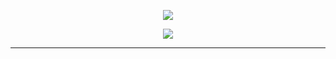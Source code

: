 
<p align="center">
  <img src="https://github-readme-streak-stats.herokuapp.com/?user=KRITIKA-l&theme=github-light" />
</p>

<p align="center">
  <img src="https://github-readme-stats.vercel.app/api/top-langs/?username=KRITIKA-l&layout=compact&theme=light" />
</p>

---


